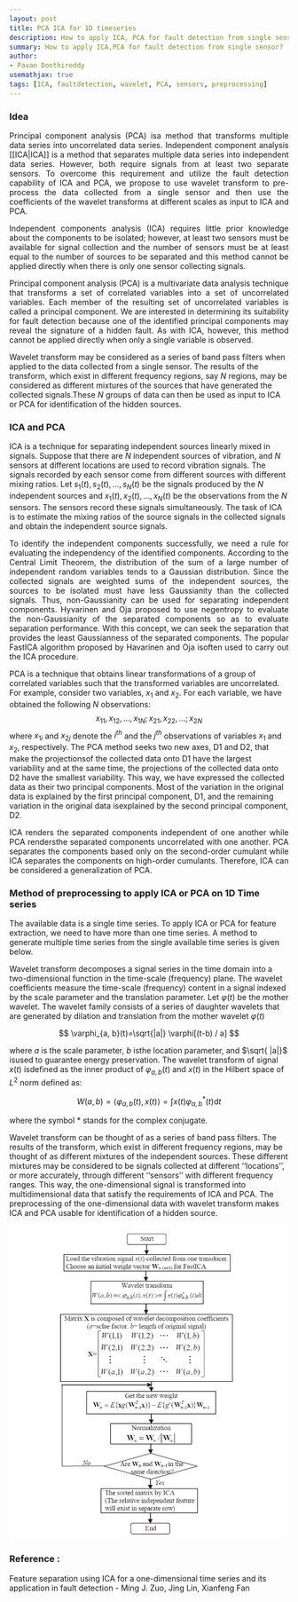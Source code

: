 ```yaml
---
layout: post
title: PCA ICA for 1D timeseries
description: How to apply ICA, PCA for fault detection from single sensor?
summary: How to apply ICA,PCA for fault detection from single sensor?
author:
- Pavan Donthireddy
usemathjax: true
tags: [ICA, faultdetection, wavelet, PCA, sensors, preprocessing]
---
```


### Idea
<p align="justify">Principal component analysis (PCA) isa method that transforms multiple data series into uncorrelated data series. Independent component analysis [[ICA|ICA]] is a method that separates multiple data series into independent data series. However, both require signals from at least two separate sensors. To overcome this requirement and utilize the fault detection capability of ICA and PCA, we propose to use wavelet transform to pre-process the data collected from a single sensor and then use the coefficients of the wavelet transforms at different scales as input to ICA and PCA. </p>


<p align="justify">Independent components analysis (ICA) requires little prior knowledge about the components to be isolated; however, at least two sensors must be available for signal collection and the number of sensors must be at least equal to the number of sources to be separated and this method cannot be applied directly when there is only one sensor collecting signals.</p>

<p align="justify">Principal component analysis (PCA) is a multivariate data analysis technique that transforms a set of correlated variables into a set of uncorrelated variables. Each member of the resulting set of uncorrelated variables is called a principal component. We are interested in determining its suitability for fault detection because one of the identified principal components may reveal the signature of a hidden fault. As with ICA, however, this method cannot be applied directly when only a single variable is observed.</p>

Wavelet transform may be considered as a series of band pass filters when applied to the data
collected from a single sensor. The results of the transform, which exist in different frequency
regions, say $N$ regions, may be considered as different mixtures of the sources that have
generated the collected signals.These $N$ groups of data can then be used as input to ICA or PCA
for identification of the hidden sources.


### ICA and PCA

ICA is a technique for separating independent sources linearly mixed in signals. Suppose that
there are $N$ independent sources of vibration, and $N$ sensors at different locations are used to
record vibration signals. The signals recorded by each sensor come from different sources with
different mixing ratios. Let $s_{1}(t),s_{2}(t),  \dots ,s_{N}(t)$ be the signals produced by the $N$ independent
sources and $x_{1}(t),x_{2}(t),  \dots ,x_{N}(t)$ be the observations from the $N$ sensors. The sensors record these signals simultaneously. The task of ICA is to estimate the mixing ratios of the source signals in the collected signals and obtain the independent source signals.

<p align="justify">To identify the independent components successfully, we need a rule for evaluating the
independency of the identified components. According to the Central Limit Theorem, the
distribution of the sum of a large number of independent random variables tends to a Gaussian
distribution. Since the collected signals are weighted sums of the independent sources, the sources
to be isolated must have less Gaussianity than the collected signals. Thus, non-Gaussianity can be
used for separating independent components. Hyvarinen and Oja proposed to use negentropy
to evaluate the non-Gaussianity of the separated components so as to evaluate separation
performance. With this concept, we can seek the separation that provides the least Gaussianness of the separated components. The popular FastICA algorithm proposed by Havarinen and Oja
isoften used to carry out the ICA procedure.</p>

PCA is a technique that obtains linear transformations of a group of correlated variables such
that the transformed variables are uncorrelated. For example, consider two variables, $x_{1}$ and
$x_{2}$. For each variable, we have obtained the following $N$ observations:
$$x_{11}, x_{12}, \dots , x_{1N}; x_{21}, x_{22}, \dots; x_{2N}$$
where $x_{1i}$ and $x_{2j}$ denote the $i^{th}$ and the $j^{th}$ observations of variables $x_{1}$ and $x_{2}$, respectively. The PCA method seeks two new axes, D1 and D2, that make the projectionsof the collected data onto
D1 have the largest variability and at the same time, the projections of the collected data onto D2
have the smallest variability. This way, we have expressed the collected data as their two principal
components. Most of the variation in the original data is explained by the first principal
component, D1, and the remaining variation in the original data isexplained by the second
principal component, D2.
<p align="justify">
ICA renders the separated components independent of one another while PCA rendersthe
separated components uncorrelated with one another. PCA separates the components based only
on the second-order cumulant while ICA separates the components on high-order cumulants.
Therefore, ICA can be considered a generalization of PCA.</p>

### Method of preprocessing to apply ICA or PCA on 1D Time series

The available data is a single time series. To apply ICA or PCA for feature extraction, we need
to have more than one time series. A method to generate multiple time series from the single available time series is given below.

Wavelet transform decomposes a signal series in the time domain into a two-dimensional
function in the time-scale (frequency) plane. The wavelet coefficients measure the time-scale (frequency) content in a signal indexed by the scale parameter and the translation parameter. Let
$\varphi(t)$ be the mother wavelet. The wavelet family consists of a series of daughter wavelets that are
generated by dilation and translation from the mother wavelet $\varphi(t)$

$$
\varphi_{a, b}(t)=\sqrt{|a|} \varphi[(t-b) / a]
$$

where $a$ is the scale parameter, $b$ isthe location parameter, and $\sqrt{  |a|}$
isused to guarantee energy preservation. The wavelet transform of signal $x(t)$ isdefined as the inner product of $\varphi_{a, b}(t)$ and $x(t)$ in the Hilbert space of $L^2$ norm defined as:

$$
W(a, b)=\left\langle\varphi_{a, b}(t), x(t)\right\rangle=\int x(t) \varphi_{a, b}^*(t) \mathrm{d} t
$$

where the symbol * stands for the complex conjugate.

Wavelet transform can be thought of as a series of band pass filters. The results of the
transform, which exist in different frequency regions, may be thought of as different mixtures of the independent sources. These different mixtures may be considered to be signals collected at
different ‘‘locations’’, or more accurately, through different ‘‘sensors’’ with different frequency
ranges. This way, the one-dimensional signal is transformed into multidimensional data
that satisfy the requirements of ICA and PCA. The preprocessing of the one-dimensional data with wavelet transform makes ICA and PCA usable for identification of a hidden
source.

![Flowchart](/assets/snips/img1.png)

### Reference :
Feature separation using ICA for a one-dimensional time series and its application in fault detection - Ming J. Zuo, Jing Lin, Xianfeng Fan